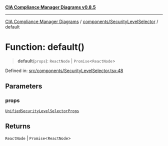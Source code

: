 [**CIA Compliance Manager Diagrams v0.8.5**](../../../README.md)

***

[CIA Compliance Manager Diagrams](../../../modules.md) / [components/SecurityLevelSelector](../README.md) / default

# Function: default()

> **default**(`props`): `ReactNode` \| `Promise`\<`ReactNode`\>

Defined in: [src/components/SecurityLevelSelector.tsx:48](https://github.com/Hack23/cia-compliance-manager/blob/b799ef22d9067d09cc69eaeddf109ac9dcdce934/src/components/SecurityLevelSelector.tsx#L48)

## Parameters

### props

[`UnifiedSecurityLevelSelectorProps`](../interfaces/UnifiedSecurityLevelSelectorProps.md)

## Returns

`ReactNode` \| `Promise`\<`ReactNode`\>

